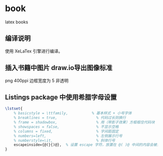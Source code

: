 # book
latex books

## 编译说明

使用 XeLaTex 引擎进行编译。


## 插入书籍中图片 draw.io导出图像标准

png 400ppi 边框宽度为 5 非透明


## Listings package 中使用希腊字母设置

```latex
\lstset{
    % basicstyle = \ttfamily,           % 基本样式 + 小号字体
    % breaklines = true,                  % 代码过长则换行
    % frame = shadowbox,                  % 用（带影子效果）方框框住代码块
    % showspaces = false,                 % 不显示空格
    % columns = fixed,                    % 字间距固定
    % numbers=left,                       % 左侧展示行号
    % numberstyle=\it,                    % 斜体行号
    escapeinside={@(}{)@},  % 设置 escape 字符，放置在 @( )@ 中间的内容会被当作 LaTex 进行解释,例如 @($\alpha$)@
}
```